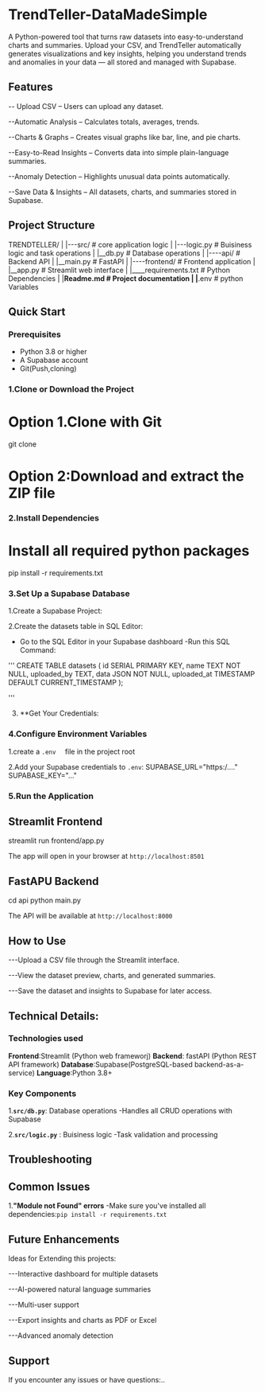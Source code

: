 # TrendTeller-DataMadeSimple

A Python-powered tool that turns raw datasets into easy-to-understand charts and summaries. Upload your CSV, and TrendTeller automatically generates visualizations and key insights, helping you understand trends and anomalies in your data — all stored and managed with Supabase.

## Features
-- Upload CSV – Users can upload any dataset.

--Automatic Analysis – Calculates totals, averages, trends.

--Charts & Graphs – Creates visual graphs like bar, line, and pie charts.

--Easy-to-Read Insights – Converts data into simple plain-language summaries.

--Anomaly Detection – Highlights unusual data points automatically.

--Save Data & Insights – All datasets, charts, and summaries stored in Supabase.

## Project Structure

TRENDTELLER/
|
|---src/            # core application logic
|   |---logic.py    # Buisiness logic and task
operations
|   |__db.py        # Database operations
|
|----api/           # Backend API
|   |__main.py      # FastAPI
|
|----frontend/      # Frontend application
|     |__app.py     # Streamlit web interface
|
|____requirements.txt  # Python Dependencies
|
|____Readme.md      # Project documentation
|
|____.env           # python Variables

## Quick Start

### Prerequisites

- Python 3.8 or higher
- A Supabase account
- Git(Push,cloning)

### 1.Clone or Download the Project
# Option 1.Clone with Git
git clone <repository-url>

# Option 2:Download and extract the ZIP file

### 2.Install Dependencies

# Install all required python packages
pip install -r requirements.txt

### 3.Set Up a Supabase Database

1.Create a Supabase Project:

2.Create the datasets table in SQL Editor:
- Go to the SQL Editor in your Supabase dashboard
-Run this SQL Command:

'''
    CREATE TABLE datasets (
    id SERIAL PRIMARY KEY,
    name TEXT NOT NULL,
    uploaded_by TEXT,
    data JSON NOT NULL,
    uploaded_at TIMESTAMP DEFAULT CURRENT_TIMESTAMP
);

'''

3. **Get Your Credentials:

### 4.Configure Environment Variables

1.create a `.env  ` file in the project root

2.Add your Supabase credentials to `.env`:
SUPABASE_URL="https:/...."
SUPABASE_KEY="..."
### 5.Run the Application

## Streamlit Frontend
streamlit run frontend/app.py

The app will open in your browser at `http://localhost:8501`

## FastAPU Backend

cd api
python main.py

The API will be available at `http://localhost:8000`

## How to Use
---Upload a CSV file through the Streamlit interface.

---View the dataset preview, charts, and generated summaries.

---Save the dataset and insights to Supabase for later access.

## Technical Details:

### Technologies used

**Frontend**:Streamlit (Python web frameworj)
**Backend**: fastAPI (Python REST API framework)
**Database**:Supabase(PostgreSQL-based backend-as-a-service)
**Language**:Python 3.8+


### Key Components

1.**`src/db.py`**: Database operations 
-Handles all CRUD operations with Supabase

2.**`src/logic.py`** : Buisiness logic 
-Task validation and processing

## Troubleshooting

## Common Issues

1.**"Module not Found" errors**
    -Make sure you've installed all dependencies:`pip install -r requirements.txt`

## Future Enhancements

Ideas for Extending this projects:

---Interactive dashboard for multiple datasets

---AI-powered natural language summaries

---Multi-user support

---Export insights and charts as PDF or Excel

---Advanced anomaly detection

## Support

If you encounter any issues or have questions:..
